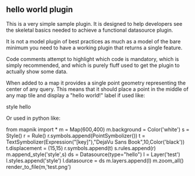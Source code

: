 ## hello world plugin

This is a very simple sample plugin. It is designed to help developers
see the skeletal basics needed to achieve a functional datasource plugin.

It is not a model plugin of best practices as much as a model of the bare
minimum you need to have a working plugin that returns a single feature.

Code comments attempt to highlight which code is mandatory, which is
simply recommended, and which is purely fluff used to get the plugin to
actually show some data.

When added to a map it provides a single point geometry representing
the center of any query. This means that it should place a point in
the middle of any map tile and display a "hello world!" label if used like:

<?xml version="1.0" encoding="utf-8"?>
<Map srs="+proj=longlat +ellps=WGS84 +datum=WGS84 +no_defs" background-color="white">
    <Style name="style">
        <Rule>
            <PointSymbolizer />
            <TextSymbolizer name="[key]" face_name="DejaVu Sans Book" size="10" dx="5" dy="5"/>
        </Rule>
    </Style>
    <Layer name="test" srs="+proj=longlat +ellps=WGS84 +datum=WGS84 +no_defs">
        <StyleName>style</StyleName>
        <Datasource>
            <Parameter name="type">hello</Parameter>
        </Datasource>
    </Layer>
</Map>


Or used in python like:

from mapnik import *
m = Map(600,400)
m.background = Color('white')
s = Style()
r = Rule()
r.symbols.append(PointSymbolizer())
t = TextSymbolizer(Expression("[key]"),"DejaVu Sans Book",10,Color('black'))
t.displacement = (15,15)
r.symbols.append(t)
s.rules.append(r)
m.append_style('style',s)
ds = Datasource(type="hello")
l = Layer('test')
l.styles.append('style')
l.datasource = ds
m.layers.append(l)
m.zoom_all()
render_to_file(m,'test.png')

